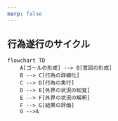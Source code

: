 ```yaml
---
marp: false
---
```


<style>
/* フォントサイズやノードの余白を調整 */
.mermaid .node text {
  font-size: 22px;
}
.mermaid .node rect {
  padding: 20px 40px;
}
</style>

## 行為遂行のサイクル

```mermaid
flowchart TD
    A[ゴールの形成] --> B[意図の形成]
    B --> C[行為の詳細化]
    C --> D[行為の実行]
    D --> E[外界の状況の知覚]
    E --> F[外界の状況の解釈]
    F --> G[結果の評価]
    G -->A
 ```